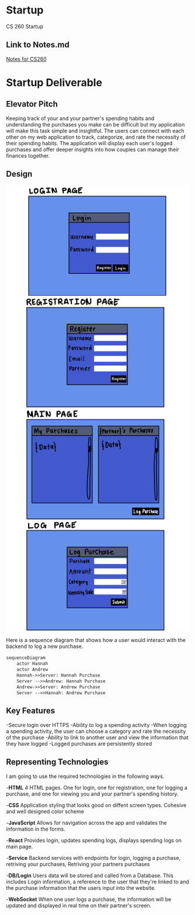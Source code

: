 # Startup
CS 260 Startup
## Link to Notes.md
[Notes for CS260](notes.md)

# Startup Deliverable
## Elevator Pitch
Keeping track of your and your partner's spending habits and understanding the purchases you make can be difficult but my application will make this task simple and insightful. The users can connect with each other on my web application to track, categorize, and rate the necessity of their spending habits. The application will display each user's logged purchases and offer deeper insights into how couples can manage their finances together.

## Design
![Mock](design/loginPage.jpg)
![Mock](design/registrationPage.jpg)
![Mock](design/mainPage.jpg)
![Mock](design/logPage.jpg)


Here is a sequence diagram that shows how a user would interact with the backend to log a new purchase.

```mermaid
sequenceDiagram
    actor Hannah
    actor Andrew
    Hannah->>Server: Hannah Purchase
    Server -->>Andrew: Hannah Purchase
    Andrew->>Server: Andrew Purchase
    Server -->>Hannah: Andrew Purchase
```

## Key Features
-Secure login over HTTPS
-Ability to log a spending activity
-When logging a spending activity, the user can choose a category and rate the necessity of the purchase
-Ability to link to another user and view the information that they have logged
-Logged purchases are persistently stored

## Representing Technologies

I am going to use the required technologies in the following ways. 

-**HTML** 4 HTML pages. One for login, one for registration, one for logging a purchase, and one for viewing you and your partner's spending history. 

-**CSS** Application styling that looks good on diffent screen types. Cohesive and well designed color scheme

-**JavaScript** Allows for navigation across the app and validates the information in the forms. 

-**React** Provides login, updates spending logs, displays spending logs on main page.

-**Service** Backend services with endpoints for login, logging a purchase, retriving your purchases, Retriving your partners purchases

-**DB/Login** Users data will be stored and called from a Database. This includes Login information, a reference to the user that they're linked to and the purchase information that the users input into the website. 

-**WebSocket** When one user logs a purchase, the information will be updated and displayed in real time on their partner's screen. 